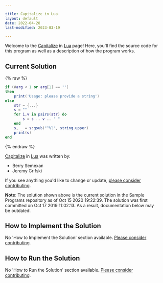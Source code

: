 ```yaml
---

title: Capitalize in Lua
layout: default
date: 2022-04-28
last-modified: 2023-03-19

---
```


Welcome to the [Capitalize](https://sampleprograms.io/projects/capitalize) in [Lua](https://sampleprograms.io/languages/lua) page! Here, you'll find the source code for this program as well as a description of how the program works.

## Current Solution

{% raw %}

```lua
if (#arg < 1 or arg[1] == '')
then
    print('Usage: please provide a string')
else
    str = {...}
    s = ""
    for i,v in pairs(str) do
        s = s .. v .. " "
    end
    s, _ = s:gsub("^%l", string.upper)
    print(s)  
end
```

{% endraw %}

[Capitalize](https://sampleprograms.io/projects/capitalize) in [Lua](https://sampleprograms.io/languages/lua) was written by:

- Berry Semexan
- Jeremy Grifski

If you see anything you'd like to change or update, [please consider contributing](https://github.com/TheRenegadeCoder/sample-programs).

**Note**: The solution shown above is the current solution in the Sample Programs repository as of Oct 15 2020 19:22:39. The solution was first committed on Oct 17 2019 11:02:13. As a result, documentation below may be outdated.

## How to Implement the Solution

No 'How to Implement the Solution' section available. [Please consider contributing](https://github.com/TheRenegadeCoder/sample-programs-website).

## How to Run the Solution

No 'How to Run the Solution' section available. [Please consider contributing](https://github.com/TheRenegadeCoder/sample-programs-website).